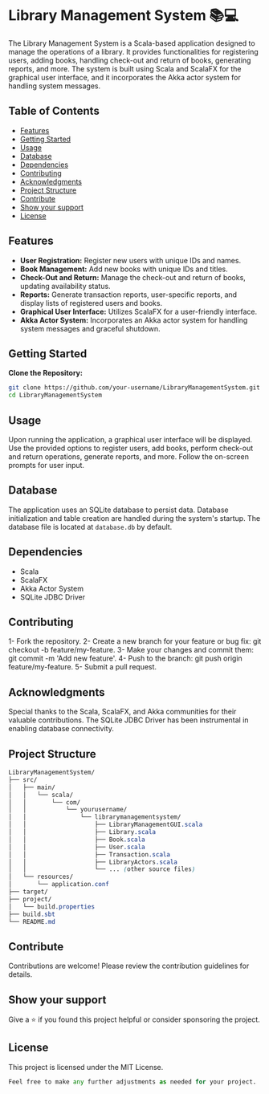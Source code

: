 # Library Management System 📚💻

The Library Management System is a Scala-based application designed to manage the operations of a library. It provides functionalities for registering users, adding books, handling check-out and return of books, generating reports, and more. The system is built using Scala and ScalaFX for the graphical user interface, and it incorporates the Akka actor system for handling system messages.

## Table of Contents
- [Features](#features)
- [Getting Started](#getting-started)
- [Usage](#usage)
- [Database](#database)
- [Dependencies](#dependencies)
- [Contributing](#contributing)
- [Acknowledgments](#acknowledgments)
- [Project Structure](#project-structure)
- [Contribute](#contribute)
- [Show your support](#show-your-support)
- [License](#license)

## Features
- **User Registration:** Register new users with unique IDs and names.
- **Book Management:** Add new books with unique IDs and titles.
- **Check-Out and Return:** Manage the check-out and return of books, updating availability status.
- **Reports:** Generate transaction reports, user-specific reports, and display lists of registered users and books.
- **Graphical User Interface:** Utilizes ScalaFX for a user-friendly interface.
- **Akka Actor System:** Incorporates an Akka actor system for handling system messages and graceful shutdown.

## Getting Started
 **Clone the Repository:**
   ```bash
   git clone https://github.com/your-username/LibraryManagementSystem.git
   cd LibraryManagementSystem
   ```

## Usage
Upon running the application, a graphical user interface will be displayed. Use the provided options to register users, add books, perform check-out and return operations, generate reports, and more. Follow the on-screen prompts for user input.

## Database
The application uses an SQLite database to persist data. Database initialization and table creation are handled during the system's startup. The database file is located at `database.db` by default.

## Dependencies
   - Scala
   - ScalaFX
   - Akka Actor System
   - SQLite JDBC Driver

## Contributing
   1- Fork the repository.
   2- Create a new branch for your feature or bug fix: git checkout -b feature/my-feature.
   3- Make your changes and commit them: git commit -m 'Add new feature'.
   4- Push to the branch: git push origin feature/my-feature.
   5- Submit a pull request.

## Acknowledgments
Special thanks to the Scala, ScalaFX, and Akka communities for their valuable contributions. The SQLite JDBC Driver has been instrumental in enabling database connectivity.

## Project Structure
``` CSS
LibraryManagementSystem/
├── src/
│   ├── main/
│   │   └── scala/
│   │       └── com/
│   │           └── yourusername/
│   │               └── librarymanagementsystem/
│   │                   ├── LibraryManagementGUI.scala
│   │                   ├── Library.scala
│   │                   ├── Book.scala
│   │                   ├── User.scala
│   │                   ├── Transaction.scala
│   │                   ├── LibraryActors.scala
│   │                   └── ... (other source files)
│   └── resources/
│       └── application.conf
├── target/
├── project/
│   └── build.properties
├── build.sbt
└── README.md
```

## Contribute
Contributions are welcome! Please review the contribution guidelines for details.

## Show your support
Give a ⭐️ if you found this project helpful or consider sponsoring the project.

## License
This project is licensed under the MIT License.

```python
Feel free to make any further adjustments as needed for your project.
```
